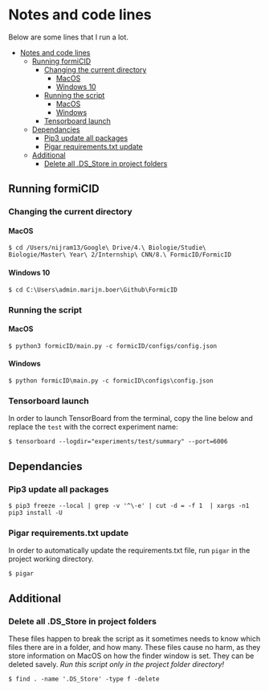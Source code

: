 # Notes and code lines

Below are some lines that I run a lot.

<!-- TOC depthFrom:1 depthTo:6 withLinks:1 updateOnSave:1 orderedList:0 -->

- [Notes and code lines](#notes-and-code-lines)
	- [Running formiCID](#running-formicid)
		- [Changing the current directory](#changing-the-current-directory)
			- [MacOS](#macos)
			- [Windows 10](#windows-10)
		- [Running the script](#running-the-script)
			- [MacOS](#macos)
			- [Windows](#windows)
		- [Tensorboard launch](#tensorboard-launch)
	- [Dependancies](#dependancies)
		- [Pip3 update all packages](#pip3-update-all-packages)
		- [Pigar requirements.txt update](#pigar-requirementstxt-update)
	- [Additional](#additional)
		- [Delete all .DS_Store in project folders](#delete-all-dsstore-in-project-folders)

<!-- /TOC -->

## Running formiCID

### Changing the current directory

#### MacOS

```shell
$ cd /Users/nijram13/Google\ Drive/4.\ Biologie/Studie\ Biologie/Master\ Year\ 2/Internship\ CNN/8.\ FormicID/FormicID
```

#### Windows 10

```shell
$ cd C:\Users\admin.marijn.boer\Github\FormicID
```

### Running the script

#### MacOS

```shell
$ python3 formicID/main.py -c formicID/configs/config.json
```

#### Windows

```shell
$ python formicID\main.py -c formicID\configs\config.json
```

### Tensorboard launch

In order to launch TensorBoard from the terminal, copy the line below and replace the `test` with the correct experiment name:

```shell
$ tensorboard --logdir="experiments/test/summary" --port=6006
```

## Dependancies

### Pip3 update all packages

```shell
$ pip3 freeze --local | grep -v '^\-e' | cut -d = -f 1  | xargs -n1 pip3 install -U
```

### Pigar requirements.txt update
In order to automatically update the requirements.txt file, run `pigar` in the project working directory.
```shell
$ pigar
```

## Additional

### Delete all .DS_Store in project folders
These files happen to break the script as it sometimes needs to know which files there are in a folder, and how many. These files cause no harm, as they store information on MacOS on how the finder window is set. They can be deleted savely. *Run this script only in the project folder directory!*

```shell
$ find . -name '.DS_Store' -type f -delete
```
